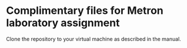 # Complimentary files for Metron laboratory assignment
Clone the repository to your virtual machine as described in the manual.
